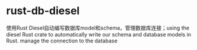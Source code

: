 # rust-db-diesel
使用Rust Diesel自动编写数据库model和schema，管理数据库连接；using the diesel Rust crate to automatically write our schema and database models in Rust. manage the connection to the database
